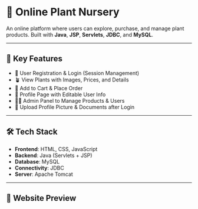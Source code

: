 # 🌿 Online Plant Nursery

An online platform where users can explore, purchase, and manage plant products. Built with **Java**, **JSP**, **Servlets**, **JDBC**, and **MySQL**.

---

## 🧩 Key Features

- 🔐 User Registration & Login (Session Management)
- 🪴 View Plants with Images, Prices, and Details
- 🛒 Add to Cart & Place Order
- 📁 Profile Page with Editable User Info
- 🧑‍💻 Admin Panel to Manage Products & Users
- 📄 Upload Profile Picture & Documents after Login

---

## 🛠️ Tech Stack

- **Frontend**: HTML, CSS, JavaScript
- **Backend**: Java (Servlets + JSP)
- **Database**: MySQL
- **Connectivity**: JDBC
- **Server**: Apache Tomcat

---

## 📸 Website Preview
